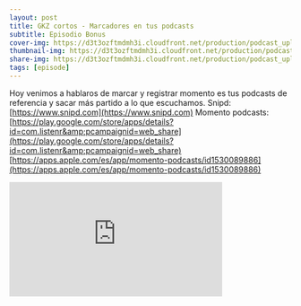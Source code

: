 ```yaml
---
layout: post
title: GKZ cortos - Marcadores en tus podcasts
subtitle: Episodio Bonus
cover-img: https://d3t3ozftmdmh3i.cloudfront.net/production/podcast_uploaded_episode/14743809/14743809-1715343375056-16c41b933f706.jpg
thumbnail-img: https://d3t3ozftmdmh3i.cloudfront.net/production/podcast_uploaded_episode/14743809/14743809-1715343375056-16c41b933f706.jpg
share-img: https://d3t3ozftmdmh3i.cloudfront.net/production/podcast_uploaded_episode/14743809/14743809-1715343375056-16c41b933f706.jpg
tags: [episode]
---
```


Hoy venimos a hablaros de marcar y registrar momento es tus podcasts de referencia y sacar más partido a lo que escuchamos. Snipd: [https://www.snipd.com](https://www.snipd.com) Momento podcasts: [https://play.google.com/store/apps/details?id=com.listenr&amp;pcampaignid=web_share](https://play.google.com/store/apps/details?id=com.listenr&amp;pcampaignid=web_share) [https://apps.apple.com/es/app/momento-podcasts/id1530089886](https://apps.apple.com/es/app/momento-podcasts/id1530089886)
<iframe src='https://podcasters.spotify.com/pod/show/geekingzone/embed/episodes/GKZ-cortos---Marcadores-en-tus-podcasts-e2jg816' height='204px' width='380px' frameborder='0' scrolling='no'></iframe>